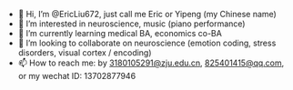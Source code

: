 - 👋 Hi, I’m @EricLiu672, just call me Eric or Yipeng (my Chinese name)
- 👀 I’m interested in neuroscience, music (piano performance)
- 🌱 I’m currently learning medical BA, economics co-BA
- 💞️ I’m looking to collaborate on neuroscience (emotion coding, stress disorders, visual cortex / encoding)
- 📫 How to reach me: by 3180105291@zju.edu.cn, 825401415@qq.com, or my wechat ID: 13702877946

<!---
EricLiu672/EricLiu672 is a ✨ special ✨ repository because its `README.md` (this file) appears on your GitHub profile.
You can click the Preview link to take a look at your changes.
--->
